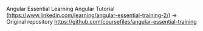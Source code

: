 Angular Essential Learning
Angular Tutorial (https://www.linkedin.com/learning/angular-essential-training-2/) -> Original repository https://github.com/coursefiles/angular-essential-training
